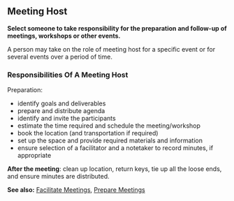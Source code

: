 ## Meeting Host

**Select someone to take responsibility for the preparation and follow-up of meetings, workshops or other events.**

A person may take on the role of meeting host for a specific event or for several events over a period of time.

### Responsibilities Of A Meeting Host

Preparation:

-   identify goals and deliverables
-   prepare and distribute agenda
-   identify and invite the participants
-   estimate the time required and schedule the meeting/workshop
-   book the location (and transportation if required)
-   set up the space and provide required materials and information
-   ensure selection of a facilitator and a notetaker to record minutes, if appropriate

**After the meeting**: clean up location, return keys, tie up all the loose ends, and ensure minutes are distributed.

**See also:** [Facilitate Meetings](section:facilitate-meetings), [Prepare Meetings](section:prepare-meetings)